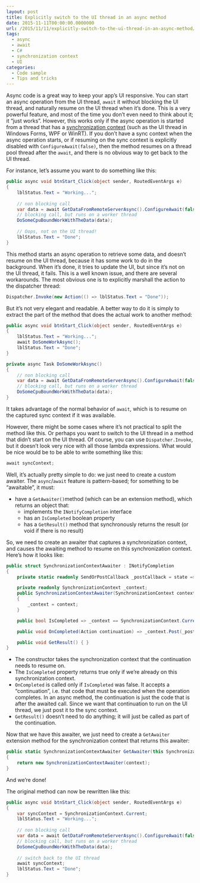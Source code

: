 ```yaml
---
layout: post
title: Explicitly switch to the UI thread in an async method
date: 2015-11-11T00:00:00.0000000
url: /2015/11/11/explicitly-switch-to-the-ui-thread-in-an-async-method/
tags:
  - async
  - await
  - C#
  - synchronization context
  - UI
categories:
  - Code sample
  - Tips and tricks
---
```



Async code is a great way to keep your app’s UI responsive. You can start an async operation from the UI thread, `await` it without blocking the UI thread, and naturally resume on the UI thread when it’s done. This is a very powerful feature, and most of the time you don’t even need to think about it; it “just works”. However, this works only if the async operation is started from a thread that has a [synchronization context](https://msdn.microsoft.com/en-us/library/system.threading.synchronizationcontext.aspx) (such as the UI thread in Windows Forms, WPF or WinRT). If you don’t have a sync context when the async operation starts, or if resuming on the sync context is explicitly disabled with `ConfigureAwait(false)`, then the method resumes on a thread pool thread after the `await`, and there is no obvious way to get back to the UI thread.

For instance, let’s assume you want to do something like this:

```csharp
public async void btnStart_Click(object sender, RoutedEventArgs e)
{
    lblStatus.Text = "Working...";
    
    // non blocking call
    var data = await GetDataFromRemoteServerAsync().ConfigureAwait(false);
    // blocking call, but runs on a worker thread
    DoSomeCpuBoundWorkWithTheData(data);
    
    // Oops, not on the UI thread!
    lblStatus.Text = "Done";
}
```

This method starts an async operation to retrieve some data, and doesn’t resume on the UI thread, because it has some work to do in the background. When it’s done, it tries to update the UI, but since it’s not on the UI thread, it fails. This is a well known issue, and there are several workarounds. The most obvious one is to explicitly marshall the action to the dispatcher thread:

```csharp
Dispatcher.Invoke(new Action(() => lblStatus.Text = "Done"));
```

But it’s not very elegant and readable. A better way to do it is simply to extract the part of the method that does the actual work to another method:

```csharp
public async void btnStart_Click(object sender, RoutedEventArgs e)
{
    lblStatus.Text = "Working...";
    await DoSomeWorkAsync();
    lblStatus.Text = "Done";
}

private async Task DoSomeWorkAsync()
{
    // non blocking call
    var data = await GetDataFromRemoteServerAsync().ConfigureAwait(false);
    // blocking call, but runs on a worker thread
    DoSomeCpuBoundWorkWithTheData(data);
}
```

It takes advantage of the normal behavior of `await`, which is to resume on the captured sync context if it was available.

However, there might be some cases where it’s not practical to split the method like this. Or perhaps you want to switch to the UI thread in a method that didn’t start on the UI thread. Of course, you can use `Dispatcher.Invoke`, but it doesn’t look very nice with all those lambda expressions. What would be nice would be to be able to write something like this:

```csharp
await syncContext;
```

Well, it’s actually pretty simple to do: we just need to create a custom awaiter. The `async`/`await` feature is pattern-based; for something to be “awaitable”, it must:

- have a `GetAwaiter()`method (which can be an extension method), which returns an object that:
    - implements the `INotifyCompletion` interface
    - has an `IsCompleted` boolean property
    - has a `GetResult()` method that synchronously returns the result (or void if there is no result)


So, we need to create an awaiter that captures a synchronization context, and causes the awaiting method to resume on this synchronization context. Here’s how it looks like:

```csharp
public struct SynchronizationContextAwaiter : INotifyCompletion
{
    private static readonly SendOrPostCallback _postCallback = state => ((Action)state)();

    private readonly SynchronizationContext _context;
    public SynchronizationContextAwaiter(SynchronizationContext context)
    {
        _context = context;
    }

    public bool IsCompleted => _context == SynchronizationContext.Current;

    public void OnCompleted(Action continuation) => _context.Post(_postCallback, continuation);

    public void GetResult() { }
}
```

- The constructor takes the synchronization context that the continuation needs to resume on.
- The `IsCompleted` property returns true only if we’re already on this synchronization context.
- `OnCompleted` is called only if `IsCompleted` was false. It accepts a “continuation”, i.e. that code that must be executed when the operation completes. In an async method, the continuation is just the code that is after the awaited call. Since we want that continuation to run on the UI thread, we just post it to the sync context.
- `GetResult()` doesn’t need to do anything; it will just be called as part of the continuation.


Now that we have this awaiter, we just need to create a `GetAwaiter` extension method for the synchronization context that returns this awaiter:

```csharp
public static SynchronizationContextAwaiter GetAwaiter(this SynchronizationContext context)
{
    return new SynchronizationContextAwaiter(context);
}
```

And we’re done!

The original method can now be rewritten like this:

```csharp
public async void btnStart_Click(object sender, RoutedEventArgs e)
{
    var syncContext = SynchronizationContext.Current;
    lblStatus.Text = "Working...";
    
    // non blocking call
    var data = await GetDataFromRemoteServerAsync().ConfigureAwait(false);
    // blocking call, but runs on a worker thread
    DoSomeCpuBoundWorkWithTheData(data);
    
    // switch back to the UI thread
    await syncContext;
    lblStatus.Text = "Done";
}
```

